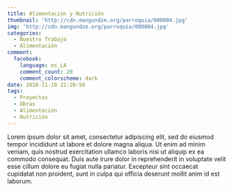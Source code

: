 ```yaml
---
title: Alimentación y Nutrición
thumbnail: 'http://cdn.mangundze.org/parroquia/000004.jpg'
img: 'http://cdn.mangundze.org/parroquia/000004.jpg'
categories:
  - Nuestro Trabajo
  - Alimentación
comment:
  facebook:
    language: es_LA
    comment_count: 20
    comment_colorscheme: dark
date: 2018-11-18 22:26:50
tags:
  - Proyectos
  - Obras
  - Alimentación
  - Nutrición
---
```


Lorem ipsum dolor sit amet, consectetur adipiscing elit, sed do eiusmod tempor incididunt ut labore et dolore magna aliqua. Ut enim ad minim veniam, quis nostrud exercitation ullamco laboris nisi ut aliquip ex ea commodo consequat. Duis aute irure dolor in reprehenderit in voluptate velit esse cillum dolore eu fugiat nulla pariatur. Excepteur sint occaecat cupidatat non proident, sunt in culpa qui officia deserunt mollit anim id est laborum.
